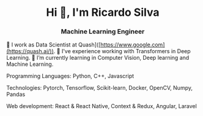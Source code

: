 <h1 align="center">Hi 👋, I'm Ricardo Silva</h1>
<h3 align="center">Machine Learning Engineer</h3>

🤖 I work as Data Scientist at Quash]([https://www.google.com](https://quash.ai/)).
🔭 I've experience working with Transformers in Deep Learning.
🤔 I’m currently learning in Computer Vision, Deep learning and Machine Learning.

Programming Languages:
Python, C++, Javascript

Technologies: 
Pytorch, Tensorflow, Scikit-learn, Docker, OpenCV, Numpy, Pandas

Web development:
React & React Native, Context & Redux, Angular, Laravel
